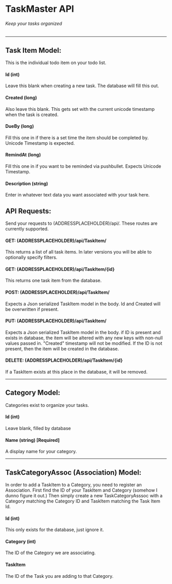 # TaskMaster API
###### Keep your tasks organized

---

## Task Item Model:
This is the individual todo item on your todo list.

#### Id (int)
Leave this blank when creating a new task. The database will fill this out.

#### Created (long)
Also leave this blank. This gets set with the current unicode timestamp when the task is created.

#### DueBy (long)
Fill this one in if there is a set time the item should be completed by. Unicode Timestamp is expected.

#### RemindAt (long)
Fill this one in if you want to be reminded via pushbullet. Expects Unicode Timestamp.

#### Description (string)
Enter in whatever text data you want associated with your task here.

## API Requests:
Send your requests to (ADDRESSPLACEHOLDER)/api/. These routes are currently supported.

#### GET: (ADDRESSPLACEHOLDER)/api/TaskItem/
This returns a list of all task items. In later versions you will be able to optionally specify filters.

#### GET: (ADDRESSPLACEHOLDER)/api/TaskItem/{id}
This returns one task item from the database.

#### POST: (ADDRESSPLACEHOLDER)/api/TaskItem/
Expects a Json serialized TaskItem model in the body. Id and Created will be overwritten if present.

#### PUT: (ADDRESSPLACEHOLDER)/api/TaskItem/
Expects a Json serialized TaskItem model in the body. if ID is present and exists in database, the item will be altered with any new keys with non-null values passed in. "Created" timestamp will not be modified. If the ID is not present, then the item will be created in the database.

#### DELETE: (ADDRESSPLACEHOLDER)/api/TaskItem/{id}
If a TaskItem exists at this place in the database, it will be removed.

---

## Category Model:
Categories exist to organize your tasks.

#### Id (int)
Leave blank, filled by database

#### Name (string) [Required]
A display name for your category.

---

## TaskCategoryAssoc (Association) Model:
In order to add a TaskItem to a Category, you need to register an Association.
First find the ID of your TaskItem and Category (somehow I dunno figure it out.)
Then simply create a new TaskCategoryAsssoc with a Category matching the Category ID and TaskItem matching the Task Item Id.

#### Id (int)
This only exists for the database, just ignore it.

#### Category (int)
The ID of the Category we are associating.

#### TaskItem
The ID of the Task you are adding to that Category.
